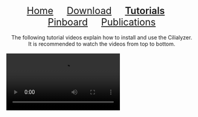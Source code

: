 <div align="center"> 
   <a href="./index.html" style="font-size:25px;font-weight:400;"       >Home</a>  &nbsp;&nbsp;&nbsp;&nbsp;&nbsp;&nbsp;&nbsp;
   <a href="./download.html" style="font-size:25px;font-weight:400;"     >Download</a>  &nbsp;&nbsp;&nbsp;&nbsp;&nbsp;&nbsp;&nbsp;
   <a href="./tutorials.html" style="font-size:25px;font-weight:600;"    >Tutorials</a> &nbsp;&nbsp;&nbsp;&nbsp;&nbsp;&nbsp;&nbsp;
   <a href="./pinboard.html" style="font-size:25px;font-weight:400;"     >Pinboard</a>  &nbsp;&nbsp;&nbsp;&nbsp;&nbsp;&nbsp;&nbsp;
   <a href="./publications.html" style="font-size:25px;font-weight:400;" >Publications</a> 
</div> 
<br>
<div align="center"> 
The following tutorial videos explain how to install and use the Cilialyzer. <br>
It is recommended to watch the videos from top to bottom.
</div> 
<br>

<video src="https://user-images.githubusercontent.com/72008170/213941541-fbb9244c-08ef-417f-a6b5-6095ce7a727a.mp4" controls="controls" style="max-width: 730px;">
</video>


<!--
<div align="center">      
   <a href="https://user-images.githubusercontent.com/72008170/213941541-fbb9244c-08ef-417f-a6b5-6095ce7a727a.mp4" download="">Cilialyzer-v1.2.0-67303f</a> (creation date: January 22, 2022)
</div> 
-->


